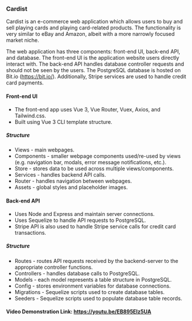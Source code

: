 ### Cardist
Cardist is an e-commerce web application which allows users to buy and sell playing cards and playing card-related products. The functionality is very similar to eBay and Amazon, albeit with a more narrowly focused market niche. 

The web application has three components: front-end UI, back-end API, and database. The front-end UI is the application website users directly interact with. The back-end API handles database controller requests and should not be seen by the users. The PostgreSQL database is hosted on Bit.io (https://bit.io/). Additionally, Stripe services are used to handle credit card payments. 

#### Front-end UI
* The front-end app uses Vue 3, Vue Router, Vuex, Axios, and Tailwind.css.
* Built using Vue 3 CLI template structure.

##### Structure
* Views - main webpages.
* Components - smaller webpage components used/re-used by views (e.g. navigation bar, modals, error message notifications, etc.).
* Store - stores data to be used across multiple views/components.
* Services - handles backend API calls.
* Router - handles navigation between webpages.
* Assets - global styles and placeholder images. 

#### Back-end API
* Uses Node and Express and maintain server connections.
* Uses Sequelize to handle API requests to PostgreSQL.
* Stripe API is also used to handle Stripe service calls for credit card transactions.

##### Structure
* Routes - routes API requests received by the backend-server to the appropriate controller functions.
* Controllers - handles database calls to PostgreSQL.
* Models - each model represents a table structure in PostgreSQL.
* Config - stores environment variables for database connections.
* Migrations - Sequelize scripts used to create database tables.
* Seeders - Sequelize scripts used to populate database table records.

#### Video Demonstration Link: https://youtu.be/EB895EIz5UA
